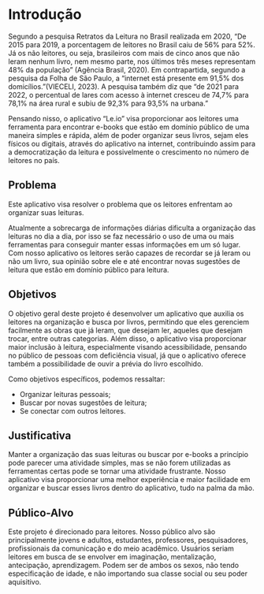# Introdução
Segundo a pesquisa Retratos da Leitura no Brasil realizada em 2020, “De 2015 para 2019, a porcentagem de leitores no Brasil caiu de 56% para 52%. Já os não leitores, ou seja, brasileiros com mais de cinco anos que não leram nenhum livro, nem mesmo parte, nos últimos três meses representam 48% da população” (Agência Brasil, 2020). Em contrapartida, segundo a pesquisa da Folha de São Paulo, a “internet está presente em 91,5% dos domicílios.”(VIECELI, 2023). A pesquisa também diz que “de 2021 para 2022, o percentual de lares com acesso à internet cresceu de 74,7% para 78,1% na área rural e subiu de 92,3% para 93,5% na urbana.”

Pensando nisso, o aplicativo “Le.io” visa proporcionar aos leitores uma ferramenta para encontrar e-books que estão em domínio público de uma maneira simples e rápida, além de poder organizar seus livros, sejam eles físicos ou digitais, através do aplicativo na internet, contribuindo assim para a democratização da leitura e possivelmente o crescimento no número de leitores no país.

## Problema
Este aplicativo visa resolver o problema que os leitores enfrentam ao organizar suas leituras.

Atualmente a sobrecarga de informações diárias dificulta a organização das leituras no dia a dia, por isso se faz necessário o uso de uma ou mais ferramentas para conseguir manter essas informações em um só lugar. Com nosso aplicativo os leitores serão capazes de recordar se já leram ou não um livro, sua opinião sobre ele e até encontrar novas sugestões de leitura que estão em domínio público para leitura.

## Objetivos

O objetivo geral deste projeto é desenvolver um aplicativo que auxilia os leitores na organização e busca por livros, permitindo que eles gerenciem facilmente as obras que já leram, que desejam ler, aqueles que desejam trocar, entre outras categorias. Além disso, o aplicativo visa proporcionar maior inclusão à leitura, especialmente visando acessibilidade, pensando no público de pessoas com deficiência visual, já que o aplicativo oferece também a possibilidade de ouvir a prévia do livro escolhido.


Como objetivos específicos, podemos ressaltar: 
- Organizar leituras pessoais;
- Buscar por novas sugestões de leitura;
- Se conectar com outros leitores.

## Justificativa
Manter a organização das suas leituras ou buscar por e-books a princípio pode parecer uma atividade simples, mas se não forem utilizadas as ferramentas certas pode se tornar uma atividade frustrante. Nosso aplicativo visa proporcionar uma melhor experiência e maior facilidade em organizar e buscar esses livros dentro do aplicativo, tudo na palma da mão.

## Público-Alvo

Este projeto é direcionado para leitores. Nosso público alvo são principalmente jovens e adultos, estudantes, professores, pesquisadores, profissionais da comunicação e do meio acadêmico. Usuários seriam leitores em busca de se envolver em imaginação, mentalização, antecipação, aprendizagem. Podem ser de ambos os sexos, não tendo especificação de idade, e não importando sua classe social ou seu poder aquisitivo.
